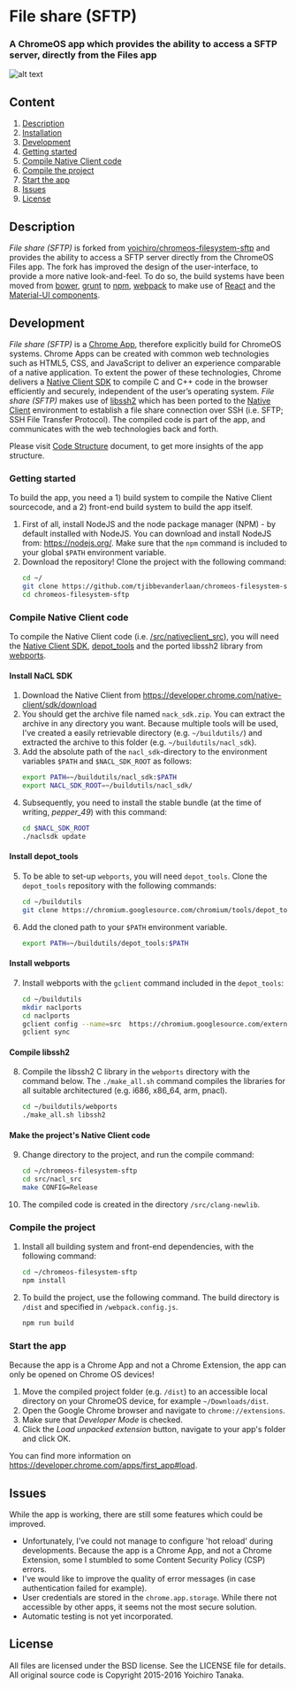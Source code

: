 # File share (SFTP)

### A ChromeOS app which provides the ability to access a SFTP server, directly from the Files app

![alt text](https://github.com/tjibbevanderlaan/chromeos-filesystem-sftp/raw/react/docs/screenshot-1.png "File share SFTP app preview")

## Content
1. [Description](#description)
2. [Installation](#installation)
3. [Development](#development)
 1. [Getting started](#getting-started)
 2. [Compile Native Client code](#compile-native-client-code)
 3. [Compile the project](#compile-the-project)
 4. [Start the app](#start-the-app)
4. [Issues](#issues)
5. [License](#license)

## Description
*File share (SFTP)* is forked from [yoichiro/chromeos-filesystem-sftp](https://github.com/yoichiro/chromeos-filesystem-sftp/) and provides the ability to access a SFTP server directly from the ChromeOS Files app. The fork has improved the design of the user-interface, to provide a more native look-and-feel. To do so, the build systems have been moved from [bower](https://bower.io/), [grunt](https://gruntjs.com/) to [npm](https://www.npmjs.com), [webpack](https://webpack.js.org/) to make use of [React](https://reactjs.org/) and the [Material-UI components](https://material-ui-next.com/).

## Development
*File share (SFTP)* is a [Chrome App](https://developer.chrome.com/apps/about_apps), therefore explicitly build for ChromeOS systems. Chrome Apps can be created with common web technologies such as  HTML5, CSS, and JavaScript to deliver an experience comparable of a native application. To extent the power of these technologies, Chrome delivers a [Native Client SDK](https://developer.chrome.com/native-client/sdk/download) to compile C and C++ code in the browser efficiently and securely, independent of the user’s operating system. *File share (SFTP)* makes use of [libssh2](https://www.libssh2.org/) which has been ported to the [Native Client](https://developer.chrome.com/native-client) environment to establish a file share connection over SSH (i.e. SFTP; SSH File Transfer Protocol). The compiled code is part of the app, and communicates with the web technologies back and forth.

Please visit [Code Structure](https://github.com/tjibbevanderlaaan/chromeos-filesystem-sftp/blob/react/docs/code_structure.md) document, to get more insights of the app structure.

### Getting started
To build the app, you need a 1) build system to compile the Native Client sourcecode, and a 2) front-end build system to build the app itself.

1. First of all, install NodeJS and the node package manager (NPM) - by default installed with NodeJS. You can download and install NodeJS from: <https://nodejs.org/>. Make sure that the `npm` command is included to your global `$PATH` environment variable. 
2. Download the repository! Clone the project with the following command:
	```bash
	cd ~/
	git clone https://github.com/tjibbevanderlaan/chromeos-filesystem-sftp.git
	cd chromeos-filesystem-sftp
	```

### Compile Native Client code
To compile the Native Client code (i.e. [/src/nativeclient_src](https://github.com/tjibbevanderlaan/chromeos-filesystem-sftp/tree/react/src/nacl_src)), you will need the [Native Client SDK](https://developer.chrome.com/native-client/sdk/download), [depot_tools](https://chromium.googlesource.com/chromium/tools/depot_tools.git) and the ported libssh2 library from [webports](https://chromium.googlesource.com/webports/). 

#### Install NaCL SDK

1. Download the Native Client from https://developer.chrome.com/native-client/sdk/download
2. You should get the archive file named `nack_sdk.zip`. You can extract the archive in any directory you want. Because multiple tools will be used, I've created a easily retrievable directory (e.g. `~/buildutils/`) and extracted the archive to this folder (e.g. `~/buildutils/nacl_sdk`).
3. Add the absolute path of the `nacl_sdk`-directory to the environment variables `$PATH` and `$NACL_SDK_ROOT` as follows:
	```bash
	export PATH=~/buildutils/nacl_sdk:$PATH
	export NACL_SDK_ROOT=~/buildutils/nacl_sdk/
	```
4. Subsequently, you need to install the stable bundle (at the time of writing, *pepper_49*) with this command:
	```bash
	cd $NACL_SDK_ROOT
	./naclsdk update
	```

#### Install depot_tools
5. To be able to set-up `webports`, you will need `depot_tools`. Clone the `depot_tools` repository with the following commands:
	```bash
	cd ~/buildutils
	git clone https://chromium.googlesource.com/chromium/tools/depot_tools.git
	```
6. Add the cloned path to your `$PATH` environment variable.
	```bash
	export PATH=~/buildutils/depot_tools:$PATH
	```

#### Install webports
7. Install webports with the `gclient` command included in the `depot_tools`:
	```bash
	cd ~/buildutils
	mkdir naclports
	cd naclports
	gclient config --name=src  https://chromium.googlesource.com/external/webports
	gclient sync
	```

#### Compile libssh2
8. Compile the libssh2 C library in the `webports` directory with the command below. The `./make_all.sh` command compiles the libraries for all suitable architectured (e.g. i686, x86_64, arm, pnacl).
	```bash
	cd ~/buildutils/webports
	./make_all.sh libssh2
	```

#### Make the project's Native Client code
9. Change directory to the project, and run the compile command:
	```bash
	cd ~/chromeos-filesystem-sftp
	cd src/nacl_src
	make CONFIG=Release
	```	
10. The compiled code is created in the directory `/src/clang-newlib`.

### Compile the project
1. Install all building system and front-end dependencies, with the following command:
	```bash
	cd ~/chromeos-filesystem-sftp
	npm install
	```

2. To build the project, use the following command. The build directory is `/dist` and specified in `/webpack.config.js`.
	```bash
	npm run build
	```

### Start the app
Because the app is a Chrome App and not a Chrome Extension, the app can only be opened on Chrome OS devices!

1. Move the compiled project folder (e.g. `/dist`) to an accessible local directory on your ChromeOS device, for example `~/Downloads/dist`.
2. Open the Google Chrome browser and navigate to `chrome://extensions`.
3. Make sure that  _Developer Mode_ is checked.
4. Click the _Load unpacked extension_ button, navigate to your app's folder and click OK.

You can find more information on <https://developer.chrome.com/apps/first_app#load>.

## Issues
While the app is working, there are still some features which could be improved.

* Unfortunately, I've could not manage to configure 'hot reload' during developments. Because the app is a Chrome App, and not a Chrome Extension, some I stumbled to some Content Security Policy (CSP) errors. 
* I've would like to improve the quality of error messages (in case authentication failed for example).
* User credentials are stored in the `chrome.app.storage`. While there not accessible by other apps, it seems not the most secure solution.
* Automatic testing is not yet incorporated.


## License

All files are licensed under the BSD license. See the LICENSE file for details.
All original source code is Copyright 2015-2016 Yoichiro Tanaka.
